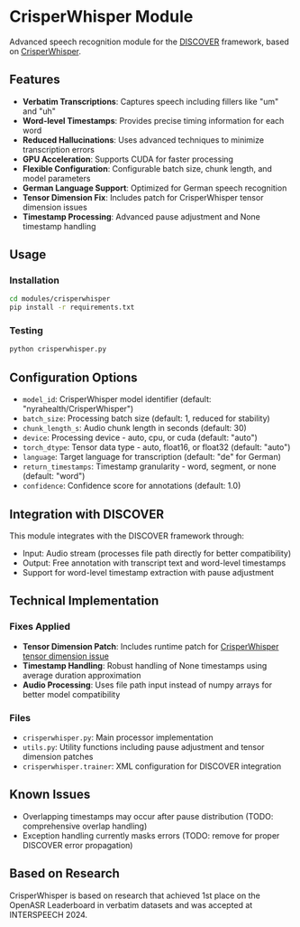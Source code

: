 # CrisperWhisper Module

Advanced speech recognition module for the [DISCOVER](https://github.com/hcmlab/discover) framework, based on [CrisperWhisper](https://github.com/nyrahealth/CrisperWhisper).

## Features

- **Verbatim Transcriptions**: Captures speech including fillers like "um" and "uh"
- **Word-level Timestamps**: Provides precise timing information for each word
- **Reduced Hallucinations**: Uses advanced techniques to minimize transcription errors
- **GPU Acceleration**: Supports CUDA for faster processing
- **Flexible Configuration**: Configurable batch size, chunk length, and model parameters
- **German Language Support**: Optimized for German speech recognition
- **Tensor Dimension Fix**: Includes patch for CrisperWhisper tensor dimension issues
- **Timestamp Processing**: Advanced pause adjustment and None timestamp handling

## Usage

### Installation
```bash
cd modules/crisperwhisper
pip install -r requirements.txt
```

### Testing
```bash
python crisperwhisper.py
```

## Configuration Options

- `model_id`: CrisperWhisper model identifier (default: "nyrahealth/CrisperWhisper")
- `batch_size`: Processing batch size (default: 1, reduced for stability)
- `chunk_length_s`: Audio chunk length in seconds (default: 30)
- `device`: Processing device - auto, cpu, or cuda (default: "auto")
- `torch_dtype`: Tensor data type - auto, float16, or float32 (default: "auto")
- `language`: Target language for transcription (default: "de" for German)
- `return_timestamps`: Timestamp granularity - word, segment, or none (default: "word")
- `confidence`: Confidence score for annotations (default: 1.0)

## Integration with DISCOVER

This module integrates with the DISCOVER framework through:
- Input: Audio stream (processes file path directly for better compatibility)
- Output: Free annotation with transcript text and word-level timestamps
- Support for word-level timestamp extraction with pause adjustment

## Technical Implementation

### Fixes Applied
- **Tensor Dimension Patch**: Includes runtime patch for [CrisperWhisper tensor dimension issue](https://github.com/nyrahealth/CrisperWhisper/issues/12)
- **Timestamp Handling**: Robust handling of None timestamps using average duration approximation
- **Audio Processing**: Uses file path input instead of numpy arrays for better model compatibility

### Files
- `crisperwhisper.py`: Main processor implementation
- `utils.py`: Utility functions including pause adjustment and tensor dimension patches
- `crisperwhisper.trainer`: XML configuration for DISCOVER integration

## Known Issues

- Overlapping timestamps may occur after pause distribution (TODO: comprehensive overlap handling)
- Exception handling currently masks errors (TODO: remove for proper DISCOVER error propagation)

## Based on Research

CrisperWhisper is based on research that achieved 1st place on the OpenASR Leaderboard in verbatim datasets and was accepted at INTERSPEECH 2024.